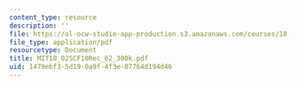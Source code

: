 ```yaml
---
content_type: resource
description: ''
file: https://ol-ocw-studio-app-production.s3.amazonaws.com/courses/18-02sc-multivariable-calculus-fall-2010/1479ebf35d190a9f4f3e07764d194d46_MIT18_02SCF10Rec_62_300k.pdf
file_type: application/pdf
resourcetype: Document
title: MIT18_02SCF10Rec_62_300k.pdf
uid: 1479ebf3-5d19-0a9f-4f3e-07764d194d46
---
```

